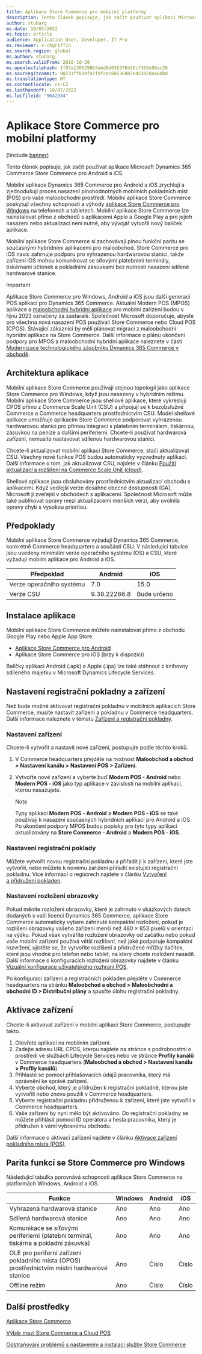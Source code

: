 ```yaml
---
title: Aplikace Store Commerce pro mobilní platformy
description: Tento článek popisuje, jak začít používat aplikaci Microsoft Dynamics 365 Commerce Store Commerce pro Android a iOS.
author: stuharg
ms.date: 10/07/2022
ms.topic: article
audience: Application User, Developer, IT Pro
ms.reviewer: v-chgriffin
ms.search.region: global
ms.author: stuharg
ms.search.validFrom: 2018-10-29
ms.openlocfilehash: 1f07a130629863ebd9d036378436cf360e90ac26
ms.sourcegitcommit: 98231ff810f41f9fcdc6b536d87e453028aa6db8
ms.translationtype: HT
ms.contentlocale: cs-CZ
ms.lasthandoff: 10/07/2022
ms.locfileid: "9642334"
---
```

# <a name="store-commerce-app-for-mobile-platforms"></a>Aplikace Store Commerce pro mobilní platformy

[!include [banner](../includes/banner.md)]

Tento článek popisuje, jak začít používat aplikace Microsoft Dynamics 365 Commerce Store Commerce pro Android a iOS.

Mobilní aplikace Dynamics 365 Commerce pro Android a iOS zrychlují a zjednodušují proces nasazení plnohodnotných mobilních pokladních míst (POS) pro vaše maloobchodní prostředí. Mobilní aplikace Store Commerce poskytují všechny schopnosti a výhody [aplikace Store Commerce pro Windows](store-commerce.md) na telefonech a tabletech. Mobilní aplikace Store Commerce lze nainstalovat přímo z obchodů s aplikacemi Apple a Google Play a pro jejich nasazení nebo aktualizaci není nutné, aby vývojář vytvořil nový balíček aplikace. 

Mobilní aplikace Store Commerce si zachovávají plnou funkční paritu se současnými hybridními aplikacemi pro maloobchod. Store Commerce pro iOS navíc zahrnuje podporu pro vyhrazenou hardwarovou stanici, takže zařízení iOS mohou komunikovat se síťovými platebními terminály, tiskárnami účtenek a pokladními zásuvkami bez nutnosti nasazení sdílené hardwarové stanice. 

> [!IMPORTANT]
> Aplikace Store Commerce pro Windows, Android a iOS jsou další generací POS aplikací pro Dynamics 365 Commerce. Aktuální Modern POS (MPOS) aplikace a [maloobchodní hybridní aplikace](hybridapp.md) pro mobilní zařízení budou v říjnu 2023 označeny za zastaralé. Společnost Microsoft doporučuje, abyste pro všechna nová nasazení POS používali Store Commerce nebo Cloud POS (CPOS). Stávající zákazníci by měli plánovat migraci z maloobchodní hybridní aplikace na Store Commerce. Další informace o plánu ukončení podpory pro MPOS a maloobchodní hybridní aplikace naleznete v části [Modernizace technologického zásobníku Dynamics 365 Commerce v obchodě](https://www.microsoft.com/download/details.aspx?id=103896). 

## <a name="app-architecture"></a>Architektura aplikace

Mobilní aplikace Store Commerce používají stejnou topologii jako aplikace Store Commerce pro Windows, když jsou nasazeny v hybridním režimu. Mobilní aplikace Store Commerce jsou shellové aplikace, které vykreslují CPOS přímo z Commerce Scale Unit (CSU) a připojují se k bezobslužné Commerce a Commerce headquarters prostřednictvím CSU. Model shellové aplikace umožňuje aplikacím Store Commerce podporovat vyhrazenou hardwarovou stanici pro přímou integraci s platebním terminálem, tiskárnou, zásuvkou na peníze a dalšími periferiemi. Chcete-li používat hardwarová zařízení, nemusíte nastavovat sdílenou hardwarovou stanici. 

Chcete-li aktualizovat mobilní aplikaci Store Commerce, stačí aktualizovat CSU. Všechny nové funkce POS budou automaticky vyzvednuty aplikací. Další informace o tom, jak aktualizovat CSU, najdete v článku [Použití aktualizací a rozšíření na Commerce Scale Unit (cloud)](../../fin-ops-core/dev-itpro/deployment/update-retail-channel.md).

Shellové aplikace jsou obsluhovány prostřednictvím aktualizací obchodu s aplikacemi. Když vedlejší verze dosáhne obecné dostupnosti (GA), Microsoft ji zveřejní v obchodech s aplikacemi. Společnost Microsoft může také publikovat opravy mezi aktualizacemi menších verzí, aby uvolnila opravy chyb s vysokou prioritou.

## <a name="prerequisites"></a>Předpoklady

Mobilní aplikace Store Commerce vyžadují Dynamics 365 Commerce, konkrétně Commerce headquarters a součásti CSU. V následující tabulce jsou uvedeny minimální verze operačního systému (OS) a CSU, které vyžadují mobilní aplikace pro Android a iOS. 

| Předpoklad | Android      | iOS  |
| ------------ | ------------ | ---- |
| Verze operačního systému   | 7.0          | 15.0 |
| Verze CSU  | 9.38.22266.8 | Bude určeno  |

## <a name="install-the-app"></a>Instalace aplikace

Mobilní aplikace Store Commerce můžete nainstalovat přímo z obchodu Google Play nebo Apple App Store. 

- [Aplikace Store Commerce pro Android](https://aka.ms/storecommerceandroid)
- Aplikace Store Commerce pro iOS (brzy k dispozici)

Balíčky aplikací Android (.apk) a Apple (.ipa) lze také stáhnout z knihovny sdíleného majetku v Microsoft Dynamics Lifecycle Services. 

## <a name="device-and-register-setup"></a>Nastavení registrační pokladny a zařízení

Než bude možné aktivovat registrační pokladnu v mobilních aplikacích Store Commerce, musíte nastavit zařízení a pokladnu v Commerce headquarters. Další informace naleznete v tématu [Zařízení a registrační pokladny](../implementation-considerations-devices.md). 

### <a name="device-setup"></a>Nastavení zařízení

Chcete-li vytvořit a nastavit nové zařízení, postupujte podle těchto kroků.

1. V Commerce headquarters přejděte na možnost **Maloobchod a obchod \> Nastavení kanálu \> Nastavení POS \> Zařízení**. 
1. Vytvořte nové zařízení a vyberte buď **Modern POS - Android** nebo **Modern POS - iOS** jako typ aplikace v závislosti na mobilní aplikaci, kterou nasazujete. 

    > [!NOTE] 
    > Typy aplikací **Modern POS - Android** a **Modern POS - iOS** se také používají k nasazení současných hybridních aplikací pro Android a iOS. Po ukončení podpory MPOS budou popisky pro tyto typy aplikací aktualizovány na **Store Commerce - Android** a **Modern POS - iOS**. 

### <a name="register-setup"></a>Nastavení registrační poklady

Můžete vytvořit novou registrační pokladnu a přiřadit ji k zařízení, které jste vytvořili, nebo můžete k novému zařízení přiřadit existující registrační pokladnu. Více informací o registrech najdete v článku [Vytvoření a přidružení pokladen](../tasks/create-associate-registers.md).

### <a name="screen-layout-setup"></a>Nastavení rozložení obrazovky

Pokud měníte rozložení obrazovky, které je zahrnuto v ukázkových datech dodaných s vaší licencí Dynamics 365 Commerce, aplikace Store Commerce automaticky vybere zahrnuté kompaktní rozložení, pokud je rozlišení obrazovky vašeho zařízení menší než 480 &times; 853 pixelů v orientaci na výšku. Pokud však vytváříte rozložení obrazovky od začátku nebo pokud vaše mobilní zařízení používá větší rozlišení, než jaké podporuje kompaktní rozvržení, ujistěte se, že vytvoříte rozlišení a přidružené mřížky tlačítek, které jsou vhodné pro telefon nebo tablet, na který chcete rozložení nasadit. Další informace o konfiguracích rozložení obrazovky najdete v článku [Vizuální konfigurace uživatelského rozhraní POS](../pos-screen-layouts.md). 

Po konfiguraci zařízení a registračních pokladen přejděte v Commerce headquarters na stránku **Maloobchod a obchod \> Maloobchodní a obchodní ID \> Distribuční plány** a spusťte úlohu registrační pokladny.

## <a name="activate-a-device"></a>Aktivace zařízení

Chcete-li aktivovat zařízení v mobilní aplikaci Store Commerce, postupujte takto.

1. Otevřete aplikaci na mobilním zařízení.
1. Zadejte adresu URL CPOS, kterou najdete na stránce s podrobnostmi o prostředí ve službách Lifecycle Services nebo ve stránce **Profily kanálů** v Commerce headquarters (**Maloobchod a obchod \> Nastavení kanálu \> Profily kanálů**).
1. Přihlaste se pomocí přihlašovacích údajů pracovníka, který má oprávnění ke správě zařízení.
1. Vyberte obchod, který je přidružen k registrační pokladně, kterou jste vytvořili nebo znovu použili v Commerce headquarters.
1. Vyberte registrační pokladnu přidruženou k zařízení, které jste vytvořili v Commerce headquarters.
1. Vaše zařízení by nyní mělo být aktivováno. Do registrační pokladny se můžete přihlásit pomocí ID operátora a hesla pracovníka, který je přidružen k vámi vybranému obchodu. 

Další informace o aktivaci zařízení najdete v článku [Aktivace zařízení pokladního místa (POS)](retail-device-activation.md#activate-a-modern-pos-or-cloud-pos-device-by-using-guided-activation).

## <a name="feature-parity-with-store-commerce-for-windows"></a>Parita funkcí se Store Commerce pro Windows

Následující tabulka porovnává schopnosti aplikace Store Commerce na platformách Windows, Android a iOS.

| Funkce                                                                               | Windows | Android | iOS |
| ------------------------------------------------------------------------------------- | ------- | ------- | --- |
| Vyhrazená hardwarová stanice                                                            | Ano     | Ano     | Ano |
| Sdílená hardwarová stanice                                                               | Ano     | Ano     | Ano |
| Komunikace se síťovými periferiemi (platební terminál, tiskárna a pokladní zásuvka) | Ano     | Ano     | Ano |
| OLE pro periferní zařízení pokladního místa (OPOS) prostřednictvím místní hardwarové stanice             | Ano     | Číslo      | Číslo  |
| Offline režim                                                                          | Ano     | Číslo      | Číslo  |

## <a name="additional-resources"></a>Další prostředky

[Aplikace Store Commerce](store-commerce.md)

[Výběr mezi Store Commerce a Cloud POS](../mpos-or-cpos.md)

[Odstraňování problémů s nastavením a instalací služby Store Commerce](../troubleshoot/store-commerce-setup-installation.md)
